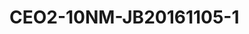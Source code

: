 <a name="material" />

# CEO2-10NM-JB20161105-1
<script type="application/ld+json">
  {
    "@context": "https://schema.org/",
    "@type": "ChemicalSubstance",
    "http://purl.org/dc/terms/conformsTo":
      {
        "@type": "CreativeWork",
        "@id": "https://bioschemas.org/profiles/ChemicalSubstance/0.4-RELEASE/"
      },
    "@id": "https://egonw.github.io/nanowiki/nanowiki496.html#material",
    "name": "CEO2-10NM-JB20161105-1",
    "sameAs: "http://127.0.0.1/mediawiki/index.php/Special:URIResolver/CEO2-2D10NM-2DJB20161105-2D1"
  }
</script>

